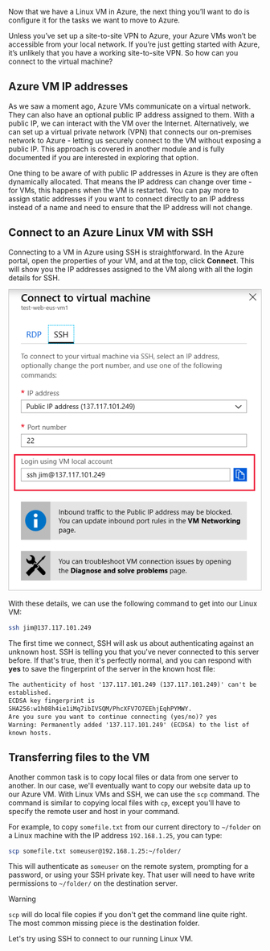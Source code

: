 Now that we have a Linux VM in Azure, the next thing you’ll want to do is configure it for the tasks we want to move to Azure.

Unless you’ve set up a site-to-site VPN to Azure, your Azure VMs won’t be accessible from your local network. If you’re just getting started with Azure, it’s unlikely that you have a working site-to-site VPN. So how can you connect to the virtual machine?

## Azure VM IP addresses

As we saw a moment ago, Azure VMs communicate on a virtual network. They can also have an optional public IP address assigned to them. With a public IP, we can interact with the VM over the Internet. Alternatively, we can set up a virtual private network (VPN) that connects our on-premises network to Azure - letting us securely connect to the VM without exposing a public IP. This approach is covered in another module and is fully documented if you are interested in exploring that option.

One thing to be aware of with public IP addresses in Azure is they are often dynamically allocated. That means the IP address can change over time - for VMs, this happens when the VM is restarted. You can pay more to assign static addresses if you want to connect directly to an IP address instead of a name and need to ensure that the IP address will not change.

## Connect to an Azure Linux VM with SSH

Connecting to a VM in Azure using SSH is straightforward. In the Azure portal, open the properties of your VM, and at the top, click **Connect**. This will show you the IP addresses assigned to the VM along with all the login details for SSH. 

![Screenshot of the Azure portal showing the Connect to a virtual machine blade configured to connect via SSH to the newly created Linux VM.](../media/5-connect-ssh.png)

With these details, we can use the following command to get into our Linux VM:

```bash
ssh jim@137.117.101.249
```

The first time we connect, SSH will ask us about authenticating against an unknown host. SSH is telling you that you've never connected to this server before. If that's true, then it's perfectly normal, and you can respond with **yes** to save the fingerprint of the server in the known host file:

```output
The authenticity of host '137.117.101.249 (137.117.101.249)' can't be established.
ECDSA key fingerprint is SHA256:w1h08h4ie1iMq7ibIVSQM/PhcXFV7O7EEhjEqhPYMWY.
Are you sure you want to continue connecting (yes/no)? yes
Warning: Permanently added '137.117.101.249' (ECDSA) to the list of known hosts.
```

## Transferring files to the VM

Another common task is to copy local files or data from one server to another. In our case, we'll eventually want to copy our website data up to our Azure VM. With Linux VMs and SSH, we can use the `scp` command. The command is similar to copying local files with `cp`, except you'll have to specify the remote user and host in your command.

For example, to copy `somefile.txt` from our current directory to `~/folder` on a Linux machine with the IP address `192.168.1.25`, you can type:

```bash
scp somefile.txt someuser@192.168.1.25:~/folder/
```

This will authenticate as `someuser` on the remote system, prompting for a password, or using your SSH private key. That user will need to have write permissions to `~/folder/` on the destination server.

> [!WARNING]
> `scp` will do local file copies if you don't get the command line quite right. The most common missing piece is the destination folder.

Let's try using SSH to connect to our running Linux VM.